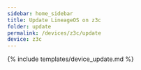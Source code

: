 ```yaml
---
sidebar: home_sidebar
title: Update LineageOS on z3c
folder: update
permalink: /devices/z3c/update
device: z3c
---
```

{% include templates/device_update.md %}
